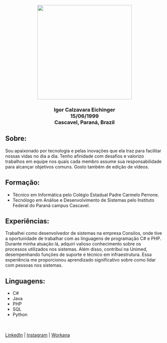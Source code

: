 <p align="center">
<img src="https://github.com/IG4O/ig4o.github.io/assets/92439234/47673e3c-b6f2-4aa0-881a-b75f80aebde7" alt="" style="width: 300px; height: 300px;" />
</p>

<h3 align ="center">
Igor Calzavara Eichinger <br> 15/06/1999<br>Cascavel, Paraná, Brazil
</h3>

## Sobre:
Sou apaixonado por tecnologia e pelas inovações que ela traz para facilitar nossas vidas no dia a dia.
Tenho afinidade com desafios e valorizo trabalhos em equipe nos quais cada membro assume sua responsabilidade para alcançar objetivos comuns.
Gosto também de edição de vídeos.

## Formação:
- Técnico em Informática pelo Colégio Estadual Padre Carmelo Perrone.
- Tecnólogo em Análise e Desenvolvimento de Sistemas pelo Instituto Federal do Paraná campus Cascavel.

## Experiências:
Trabalhei como desenvolvedor de sistemas na empresa Consilos, onde tive a oportunidade de trabalhar com as linguagens de programação C# e PHP. Durante minha atuação lá, adquiri valioso conhecimento sobre os processos utilizados nos sistemas.
Além disso, contribuí na Unimed, desempenhando funções de suporte e técnico em infraestrutura. Essa experiência me proporcionou aprendizado significativo sobre como lidar com pessoas nos sistemas.

## Linguagens:
- C#
- Java
- PHP
- SQL
- Python
<br><br><br>

[LinkedIn](https://www.linkedin.com/in/igor-calzavara-eichinger-388bba1b1/ "LinkedIn") | [Instagram](https://www.instagram.com/igor.c.eichinger/ "Instagram") | [Workana](https://www.workana.com/freelancer/8ace78b1f3ce3af7a3f71d2c9ca85df5 "Workana")



